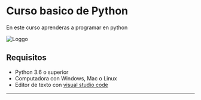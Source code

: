  # Curso basico de Python


 En este curso aprenderas a programar en python

![Loggo](Imagenes\Logo-Python.png)
        
## Requisitos ##

- Python 3.6 o superior
- Computadora con  Windows, Mac o Linux
- Editor de texto con [visual studio code](https://code.visualstudio.com/)

-------------------------------------

